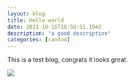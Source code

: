 ```yaml
---
layout: blog
title: Hello world
date: 2021-10-16T18:58:51.194Z
description: "a good description"
categories: [random]
---
```

This is a test blog, congrats it looks great.

![](https://images.unsplash.com/photo-1508610048659-a06b669e3321?ixid=MnwxMjA3fDB8MHxzZWFyY2h8Mnx8Zmxvd2Vyc3xlbnwwfHwwfHw%3D&ixlib=rb-1.2.1&auto=format&fit=crop&w=400&q=60)